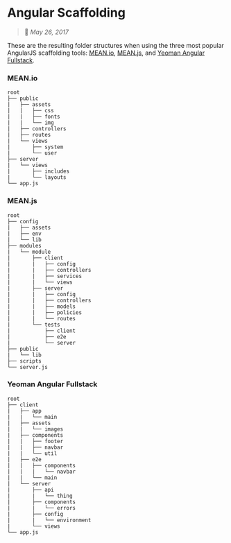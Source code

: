# Angular Scaffolding
> :calendar: *May 26, 2017*

These are the resulting folder structures when using the three most popular AngularJS scaffolding tools: [MEAN.io](https://github.com/linnovate/mean), [MEAN.js](https://github.com/meanjs/mean), and [Yeoman Angular Fullstack](https://github.com/angular-fullstack/generator-angular-fullstack).  

### MEAN.io

```
root
├── public
|   ├── assets
|   |   ├── css
|   |   ├── fonts
|   |   └── img
|   ├── controllers
|   ├── routes
|   └── views
|       ├── system
|       └── user
├── server
|   └── views
|       ├── includes
|       └── layouts
└── app.js
```

### MEAN.js

```
root
├── config
|   ├── assets
|   ├── env
|   └── lib
├── modules
|   └── module
|       ├── client
|       |   ├── config
|       |   ├── controllers
|       |   ├── services
|       |   └── views
|       ├── server
|       |   ├── config
|       |   ├── controllers
|       |   ├── models
|       |   ├── policies
|       |   └── routes
|       └── tests
|           ├── client
|           ├── e2e
|           └── server
├── public
|   └── lib
├── scripts
└── server.js
```

### Yeoman Angular Fullstack

```
root
├── client
|   ├── app
|   |   └── main
|   ├── assets
|   |   └── images
|   ├── components
|   |   ├── footer
|   |   ├── navbar
|   |   └── util
|   ├── e2e
|   |   ├── components
|   |   |   └── navbar
|   |   └── main
|   └── server
|       ├── api
|       |   └── thing
|       ├── components
|       |   └── errors
|       ├── config
|       |   └── environment
|       └── views
└── app.js
```
